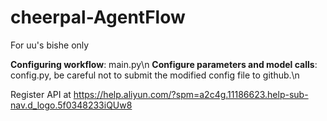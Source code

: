 # cheerpal-AgentFlow
For uu's bishe only

**Configuring workflow**: main.py\n
**Configure parameters and model calls**: config.py, be careful not to submit the modified config file to github.\n

Register API at https://help.aliyun.com/?spm=a2c4g.11186623.help-sub-nav.d_logo.5f0348233iQUw8
